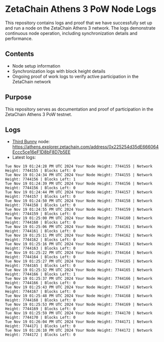 # ZetaChain Athens 3 PoW Node Logs
This repository contains logs and proof that we have successfully set up and run a node on the ZetaChain Athens 3 network. The logs demonstrate continuous node operation, including synchronization details and performance.

## Contents
- Node setup information
- Synchronization logs with block height details
- Ongoing proof of work logs to verify active participation in the ZetaChain network

## Purpose
This repository serves as documentation and proof of participation in the ZetaChain Athens 3 PoW testnet.

## Logs

- [Third Bunny](https://thirdbunny.xyz/) node: https://athens.explorer.zetachain.com/address/0x225254d35dE666064Eccc5ce16eF1D8bF8D7b5EE
- Latest logs:
```
Tue Nov 19 01:24:28 PM UTC 2024 Your Node Height: 7744155 | Network Height: 7744155 | Blocks Left: 0
Tue Nov 19 01:24:34 PM UTC 2024 Your Node Height: 7744155 | Network Height: 7744156 | Blocks Left: 1
Tue Nov 19 01:24:39 PM UTC 2024 Your Node Height: 7744156 | Network Height: 7744156 | Blocks Left: 0
Tue Nov 19 01:24:44 PM UTC 2024 Your Node Height: 7744157 | Network Height: 7744157 | Blocks Left: 0
Tue Nov 19 01:24:50 PM UTC 2024 Your Node Height: 7744158 | Network Height: 7744158 | Blocks Left: 0
Tue Nov 19 01:24:55 PM UTC 2024 Your Node Height: 7744159 | Network Height: 7744159 | Blocks Left: 0
Tue Nov 19 01:25:00 PM UTC 2024 Your Node Height: 7744160 | Network Height: 7744160 | Blocks Left: 0
Tue Nov 19 01:25:06 PM UTC 2024 Your Node Height: 7744161 | Network Height: 7744161 | Blocks Left: 0
Tue Nov 19 01:25:11 PM UTC 2024 Your Node Height: 7744162 | Network Height: 7744162 | Blocks Left: 0
Tue Nov 19 01:25:16 PM UTC 2024 Your Node Height: 7744163 | Network Height: 7744163 | Blocks Left: 0
Tue Nov 19 01:25:22 PM UTC 2024 Your Node Height: 7744164 | Network Height: 7744164 | Blocks Left: 0
Tue Nov 19 01:25:27 PM UTC 2024 Your Node Height: 7744165 | Network Height: 7744165 | Blocks Left: 0
Tue Nov 19 01:25:32 PM UTC 2024 Your Node Height: 7744165 | Network Height: 7744166 | Blocks Left: 1
Tue Nov 19 01:25:37 PM UTC 2024 Your Node Height: 7744166 | Network Height: 7744166 | Blocks Left: 0
Tue Nov 19 01:25:43 PM UTC 2024 Your Node Height: 7744167 | Network Height: 7744167 | Blocks Left: 0
Tue Nov 19 01:25:48 PM UTC 2024 Your Node Height: 7744168 | Network Height: 7744168 | Blocks Left: 0
Tue Nov 19 01:25:53 PM UTC 2024 Your Node Height: 7744169 | Network Height: 7744169 | Blocks Left: 0
Tue Nov 19 01:25:59 PM UTC 2024 Your Node Height: 7744170 | Network Height: 7744170 | Blocks Left: 0
Tue Nov 19 01:26:04 PM UTC 2024 Your Node Height: 7744171 | Network Height: 7744171 | Blocks Left: 0
Tue Nov 19 01:26:10 PM UTC 2024 Your Node Height: 7744172 | Network Height: 7744172 | Blocks Left: 0
```
